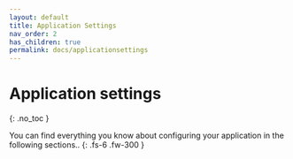 ```yaml
---
layout: default
title: Application Settings
nav_order: 2
has_children: true
permalink: docs/applicationsettings
---
```


# Application settings
{: .no_toc }

You can find everything you know about configuring your application in the following sections..
{: .fs-6 .fw-300 }
